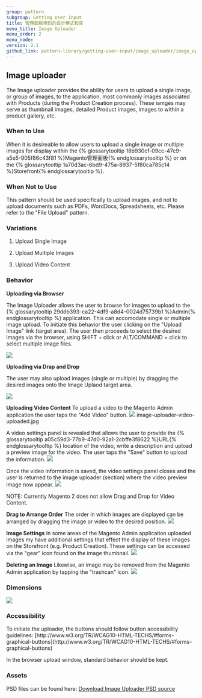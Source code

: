 ```yaml
---
group: pattern
subgroup: Getting User Input
title: 管理面板用到的设计模式和库
menu_title: Image Uploader
menu_order: 2
menu_node:
version: 2.1
github_link: pattern-library/getting-user-input/image_uploader/image_uploader.md
---
```


## Image uploader
The Image uploader provides the ability for users to upload a single image, or group of images, to the application, most commonly images associated with Products (during the Product Creation process). These iamges may serve as thumbnail images, detailed Product images, images to within a product gallery, etc.  


<h3 id="whentouse">When to Use</h3>
When it is desireable to allow users to upload a single image or multiple images for display within the {% glossarytooltip 18b930cf-09cc-47c9-a5e5-905f86c43f81 %}Magento管理面板{% endglossarytooltip %} or on the {% glossarytooltip 1a70d3ac-6bd9-475a-8937-5f80ca785c14 %}Storefront{% endglossarytooltip %}.


<h3 id="whennottouse">When Not to Use</h3>
This pattern should be used specifically to upload images, and not to upload documents such as PDFs, WordDocs, Spreadsheets, etc. Please refer to the "File Upload" pattern.


<h3 id="variations">Variations</h3>

1. Upload Single Image

2. Upload Multiple Images

3. Upload Video Content


<h3 id="behavior">Behavior</h3>

**Uploading via Browser**

The Image Uploader allows the user to browse for images to upload to the {% glossarytooltip 29ddb393-ca22-4df9-a8d4-0024d75739b1 %}Admin{% endglossarytooltip %} application. This can accomodate single or multiple image upload. To initiate this behavior the user clicking on the "Upload Image" link (target area). The user then proceeds to select the desired images via the browser, using SHIFT + click or ALT/COMMAND + click to select multiple image files.

<img src="img/image-uploader-browse.jpg">

**Uploading via Drap and Drop**

The user may also upload images (single or multiple) by dragging the desired images onto the Image Uplaod target area.

<img src="img/image-uploader-drag.jpg">

**Uploading Video Content**
To upload a video to the Magento Admin application the user taps the "Add Video" button. 
<img src="img/image-uploader-video-button.jpg">
image-uploader-video-uploaded.jpg

A video settings panel is revealed that allows the user to provide the {% glossarytooltip a05c59d3-77b9-47d0-92a1-2cbffe3f8622 %}URL{% endglossarytooltip %} location of the video, write a description and upload a preview image for the video. The user taps the "Save" button to upload the information.
<img src="img/image-uploader-video-panel.jpg">

Once the video information is saved, the video settings panel closes and the user is returned to the image uploader (section) where the video preview image now appear.
<img src="img/image-uploader-video-panel.jpg">

NOTE: Currently Magento 2 does not allow Drag and Drop for Video Content.

**Drag to Arrange Order**
The order in which images are displayed can be arranged by dragging the image or video to the desired position.
<img src="img/image-uploader-arrange.jpg">

**Image Settings**
In some areas of the Magento Admin application uploaded images my have additional settings that effect the display of these images on the Storefront (e.g. Product Creation). These settings can be accessed via the "gear" icon found on the image thumbnail.
<img src="img/image-uploader-settings.jpg">

**Deleting an Image**
Likewise, an image may be removed from the Magento Admin application by tapping the "trashcan" icon.
<img src="img/image-uploader-delete.jpg">


<h3 id="style">Dimensions</h3>
<img src="img/multi-image-uploader-style.jpg">



<h3 id="accessibility">Accessibility</h3>
To initiate the uploader, the buttons should follow button accessibility guidelines: [http://www.w3.org/TR/WCAG10-HTML-TECHS/#forms-graphical-buttons](http://www.w3.org/TR/WCAG10-HTML-TECHS/#forms-graphical-buttons)

In the browser upload window, standard behavior should be kept.


<h3 id="assets">Assets</h3>
PSD files can be found here:
<a href="src/Image_Video_Uploader.psd">Download Image Uploader PSD source</a>
